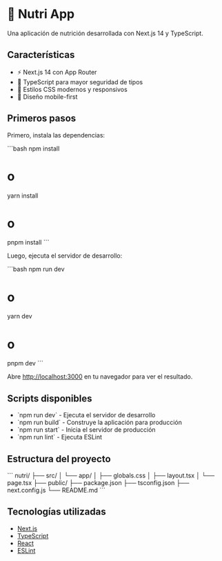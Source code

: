 # 🥗 Nutri App

Una aplicación de nutrición desarrollada con Next.js 14 y TypeScript.

## Características

- ⚡ Next.js 14 con App Router
- 🔷 TypeScript para mayor seguridad de tipos
- 🎨 Estilos CSS modernos y responsivos
- 📱 Diseño mobile-first

## Primeros pasos

Primero, instala las dependencias:

\`\`\`bash
npm install
# o
yarn install
# o
pnpm install
\`\`\`

Luego, ejecuta el servidor de desarrollo:

\`\`\`bash
npm run dev
# o
yarn dev
# o
pnpm dev
\`\`\`

Abre [http://localhost:3000](http://localhost:3000) en tu navegador para ver el resultado.

## Scripts disponibles

- \`npm run dev\` - Ejecuta el servidor de desarrollo
- \`npm run build\` - Construye la aplicación para producción
- \`npm run start\` - Inicia el servidor de producción
- \`npm run lint\` - Ejecuta ESLint

## Estructura del proyecto

\`\`\`
nutri/
├── src/
│   └── app/
│       ├── globals.css
│       ├── layout.tsx
│       └── page.tsx
├── public/
├── package.json
├── tsconfig.json
├── next.config.js
└── README.md
\`\`\`

## Tecnologías utilizadas

- [Next.js](https://nextjs.org/)
- [TypeScript](https://www.typescriptlang.org/)
- [React](https://reactjs.org/)
- [ESLint](https://eslint.org/)
